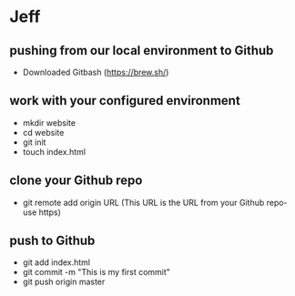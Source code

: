 # Jeff
## pushing from our local environment to Github  
- Downloaded Gitbash (https://brew.sh/)
## work with your configured environment  
- mkdir website  
- cd website
- git init
- touch index.html
## clone your Github repo  
- git remote add origin URL (This URL is the URL from your Github repo- use https)
## push to Github  
- git add index.html  
- git commit -m "This is my first commit"
- git push origin master

